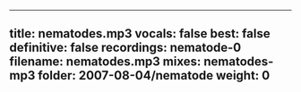 
---
title: nematodes.mp3
vocals: false
best: false
definitive: false
recordings: nematode-0
filename: nematodes.mp3
mixes: nematodes-mp3
folder: 2007-08-04/nematode
weight: 0
---
